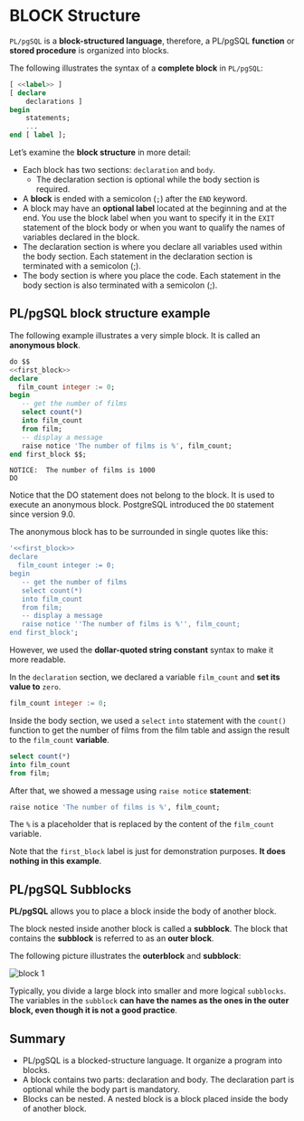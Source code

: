 # BLOCK Structure

`PL/pgSQL` is a **block-structured language**, therefore, a PL/pgSQL **function** or **stored procedure** is organized into blocks.

The following illustrates the syntax of a **complete block** in `PL/pgSQL`:

```SQL
[ <<label>> ]
[ declare
    declarations ]
begin
    statements;
	...
end [ label ];
```

Let’s examine the **block structure** in more detail:

- Each block has two sections: `declaration` and `body`.
  - The declaration section is optional while the body section is required.
- A **block** is ended with a semicolon (`;`) after the `END` keyword.
- A block may have an **optional label** located at the beginning and at the end. You use the block label when you want to specify it in the `EXIT` statement of the block body or when you want to qualify the names of variables declared in the block.
- The declaration section is where you declare all variables used within the body section. Each statement in the declaration section is terminated with a semicolon (;).
- The body section is where you place the code. Each statement in the body section is also terminated with a semicolon (;).

## PL/pgSQL block structure example

The following example illustrates a very simple block. It is called an **anonymous block**.

```SQL
do $$
<<first_block>>
declare
  film_count integer := 0;
begin
   -- get the number of films
   select count(*)
   into film_count
   from film;
   -- display a message
   raise notice 'The number of films is %', film_count;
end first_block $$;
```

```console
NOTICE:  The number of films is 1000
DO
```

Notice that the DO statement does not belong to the block. It is used to execute an anonymous block. PostgreSQL introduced the `DO` statement since version 9.0.

The anonymous block has to be surrounded in single quotes like this:

```SQL
'<<first_block>>
declare
  film_count integer := 0;
begin
   -- get the number of films
   select count(*)
   into film_count
   from film;
   -- display a message
   raise notice ''The number of films is %'', film_count;
end first_block';
```

However, we used the **dollar-quoted string constant** syntax to make it more readable.

In the `declaration` section, we declared a variable `film_count` and **set its value to** `zero`.

```SQL
film_count integer := 0;
```

Inside the body section, we used a `select` `into` statement with the `count()` function to get the number of films from the film table and assign the result to the `film_count` **variable**.

```SQL
select count(*)
into film_count
from film;
```

After that, we showed a message using `raise notice` **statement**:

```SQL
raise notice 'The number of films is %', film_count;
```

The `%` is a placeholder that is replaced by the content of the `film_count` variable.

Note that the `first_block` label is just for demonstration purposes. **It does nothing in this example**.

## PL/pgSQL Subblocks

**PL/pgSQL** allows you to place a block inside the body of another block.

The block nested inside another block is called a **subblock**. The block that contains the **subblock** is referred to as an **outer block**.

The following picture illustrates the **outerblock** and **subblock**:

![block 1](./images/01_block.png)

Typically, you divide a large block into smaller and more logical `subblocks`. The variables in the `subblock` **can have the names as the ones in the outer block, even though it is not a good practice**.

## Summary

- PL/pgSQL is a blocked-structure language. It organize a program into blocks.
- A block contains two parts: declaration and body. The declaration part is optional while the body part is mandatory.
- Blocks can be nested. A nested block is a block placed inside the body of another block.
